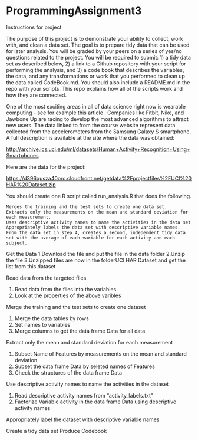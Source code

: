 # ProgrammingAssignment3


Instructions for project

The purpose of this project is to demonstrate your ability to collect, work with, and clean a data set. The goal is to prepare tidy data that can be used for later analysis. You will be graded by your peers on a series of yes/no questions related to the project. You will be required to submit: 1) a tidy data set as described below, 2) a link to a Github repository with your script for performing the analysis, and 3) a code book that describes the variables, the data, and any transformations or work that you performed to clean up the data called CodeBook.md. You should also include a README.md in the repo with your scripts. This repo explains how all of the scripts work and how they are connected.

One of the most exciting areas in all of data science right now is wearable computing - see for example this article . Companies like Fitbit, Nike, and Jawbone Up are racing to develop the most advanced algorithms to attract new users. The data linked to from the course website represent data collected from the accelerometers from the Samsung Galaxy S smartphone. A full description is available at the site where the data was obtained:

http://archive.ics.uci.edu/ml/datasets/Human+Activity+Recognition+Using+Smartphones

Here are the data for the project:

https://d396qusza40orc.cloudfront.net/getdata%2Fprojectfiles%2FUCI%20HAR%20Dataset.zip

You should create one R script called run_analysis.R that does the following.

    Merges the training and the test sets to create one data set.
    Extracts only the measurements on the mean and standard deviation for each measurement.
    Uses descriptive activity names to name the activities in the data set
    Appropriately labels the data set with descriptive variable names.
    From the data set in step 4, creates a second, independent tidy data set with the average of each variable for each activity and each subject.

Get the Data
1.Download the file and put the file in the data folder
2.Unzip the file
3.Unzipped files are now in the folderUCI HAR Dataset and get the list from this dataset

Read data from the targeted files
1. Read data from the files into the variables
2. Look at the properties of the above varibles

Merge the training and the test sets to create one dataset
1. Merge the data tables by rows
2. Set names to variables
3. Merge columns to get the data frame Data for all data

Extract only the mean and standard deviation for each measurement
1. Subset Name of Features by measurements on the mean and standard deviation
2. Subset the data frame Data by seleted names of Features
3. Check the structures of the data frame Data

Use descriptive activity names to name the activities in the dataset
1. Read descriptive activity names from “activity_labels.txt”
2. Factorize Variable activity in the data frame Data using descriptive activity names

Appropriately label the dataset with descriptive variable names

Create a tidy data set 
Produce Codebook

